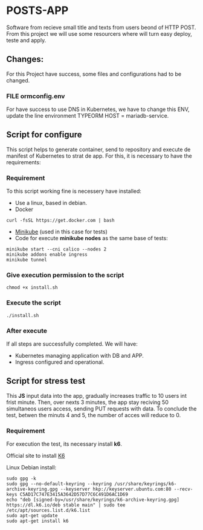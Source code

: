 # POSTS-APP
Software from recieve small title and texts from users beond of HTTP POST.
From this project we will use some resourcers where will turn easy deploy, teste and apply.

## Changes:
For this Project have success, some files and configurations had to be changed.

### FILE ormconfig.env
For have success to use DNS in Kubernetes, we have to change this ENV, update the line environment TYPEORM HOST = mariadb-service.

## Script for configure
This script helps to generate container, send to repository and execute de manifest of Kubernetes to strat de app.
For this, it is necessary to have the requirements:

### Requirement
To this script working fine is necessery have installed:
- Use a linux, based in debian.
- Docker 
```
curl -fsSL https://get.docker.com | bash
```
- [Minikube](https://minikube.sigs.k8s.io/docs/start/?arch=%2Fwindows%2Fx86-64%2Fstable%2F.exe+download) (used in this case for tests)
- Code for execute **minikube nodes** as the same base of tests:
```
minikube start --cni calico --nodes 2
minikube addons enable ingress
minikube tunnel
```

### Give execution permission to the script
```
chmod +x install.sh
```

### Execute the script
```
./install.sh
```
### After execute
If all steps are successfully completed. We will have:

- Kubernetes managing application with DB and APP.
- Ingress configured and operational.

## Script for stress test
This **JS** input data into the app, gradually increases traffic to 10 users int frist minute. Then, over nexts 3 minutes, the app stay reciving 50 simultaneos users access, sending PUT requests with data. To conclude the test, betwen the minuts 4 and 5,  the number of acces will reduce to 0.

### Requirement
For execution the test, its necessary install **k6**.

Official site to install [K6](https://grafana.com/docs/k6/latest/set-up/install-k6/)

Linux Debian install:
```
sudo gpg -k
sudo gpg --no-default-keyring --keyring /usr/share/keyrings/k6-archive-keyring.gpg --keyserver hkp://keyserver.ubuntu.com:80 --recv-keys C5AD17C747E3415A3642D57D77C6C491D6AC1D69
echo "deb [signed-by=/usr/share/keyrings/k6-archive-keyring.gpg] https://dl.k6.io/deb stable main" | sudo tee /etc/apt/sources.list.d/k6.list
sudo apt-get update
sudo apt-get install k6
```